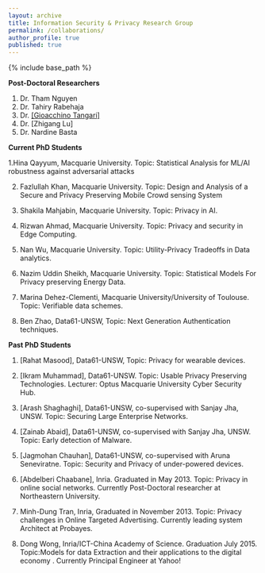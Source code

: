 ```yaml
---
layout: archive
title: Information Security & Privacy Research Group
permalink: /collaborations/
author_profile: true
published: true
---
```


{% include base_path %}


**Post-Doctoral Researchers**
1. Dr. Tham Nguyen
2. Dr. Tahiry Rabehaja
3. Dr. [[Gioacchino Tangari]](https://uk.linkedin.com/in/gioacchino-tangari-7b362310b)
4. Dr. [Zhigang Lu]
5. Dr. Nardine Basta



**Current PhD Students**


1.Hina Qayyum, Macquarie University. Topic: Statistical Analysis for ML/AI robustness against adversarial attacks

2. Fazlullah Khan, Macquarie University. Topic: Design and Analysis of a Secure and Privacy Preserving Mobile Crowd sensing System

3. Shakila Mahjabin, Macquarie University. Topic: Privacy in AI.

4. Rizwan Ahmad, Macquarie University. Topic: Privacy and security in Edge Computing.

5. Nan Wu, Macquarie University. Topic: Utility-Privacy Tradeoffs in Data analytics.

6. Nazim Uddin Sheikh, Macquarie University. Topic: Statistical Models For Privacy preserving Energy Data.

7. Marina Dehez-Clementi, Macquarie University/University of Toulouse. Topic: Verifiable data schemes.

8. Ben Zhao, Data61-UNSW, Topic: Next Generation Authentication techniques.



**Past PhD Students**

1. [Rahat Masood], Data61-UNSW, Topic: Privacy for wearable devices.

2. [Ikram Muhammad], Data61-UNSW. Topic: Usable Privacy Preserving Technologies. Lecturer: Optus Macquarie University Cyber Security Hub.

3. [Arash Shaghaghi], Data61-UNSW, co-supervised with Sanjay Jha, UNSW. Topic: Securing Large Enterprise Networks.

4. [Zainab Abaid], Data61-UNSW, co-supervised with Sanjay Jha, UNSW. Topic: Early detection of Malware.

5. [Jagmohan Chauhan], Data61-UNSW, co-supervised with Aruna Seneviratne. Topic: Security and Privacy of under-powered devices.

6. [Abdelberi Chaabane], Inria. Graduated in May 2013. Topic: Privacy in online social networks. Currently Post-Doctoral researcher at Northeastern University.

7. Minh-Dung Tran, Inria, Graduated in November 2013. Topic: Privacy challenges in Online Targeted Advertising. Currently leading system Architect at Probayes.

8. Dong Wong, Inria/ICT-China Academy of Science. Graduation July 2015. Topic:Models for data Extraction and their applications to the digital economy . Currently Principal Engineer at Yahoo!
